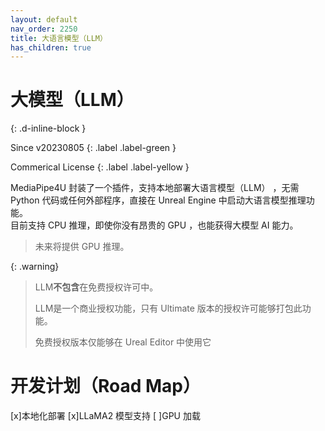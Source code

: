 ```yaml
---
layout: default
nav_order: 2250
title: 大语言模型（LLM）
has_children: true
---
```


# 大模型（LLM）
{: .d-inline-block }

Since v20230805
{: .label .label-green }

Commerical License
{: .label .label-yellow }

MediaPipe4U 封装了一个插件，支持本地部署大语言模型（LLM） ，无需 Python 代码或任何外部程序，直接在 Unreal Engine 中启动大语言模型推理功能。   
目前支持 CPU 推理，即使你没有昂贵的 GPU ，也能获得大模型 AI 能力。
> 未来将提供 GPU 推理。

{: .warning}
> LLM**不包含**在免费授权许可中。
> 
> LLM是一个商业授权功能，只有 Ultimate 版本的授权许可能够打包此功能。   
> 
> 免费授权版本仅能够在 Ureal Editor 中使用它

# 开发计划（Road Map）

[x]本地化部署
[x]LLaMA2 模型支持
[ ]GPU 加载
